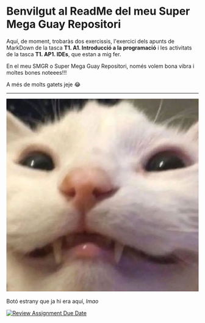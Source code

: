 # Benvilgut al ReadMe del meu Super Mega Guay Repositori

Aquí, de moment, trobaràs dos exercissis, l'exercici dels apunts de MarkDown de la tasca **T1. A1. Introducció a la programació** i les activitats de la tasca **T1. AP1. IDEs**, que estan a mig fer.

En el meu SMGR o Super Mega Guay Repositori, només volem bona vibra i moltes bones noteees!!!



A més de molts gatets jeje :joy:

---

![cat](/img/miaw.jpg)





Botó estrany que ja hi era aquí, *lmao*

[![Review Assignment Due Date](https://classroom.github.com/assets/deadline-readme-button-22041afd0340ce965d47ae6ef1cefeee28c7c493a6346c4f15d667ab976d596c.svg)](https://classroom.github.com/a/KvNQvj1H)
